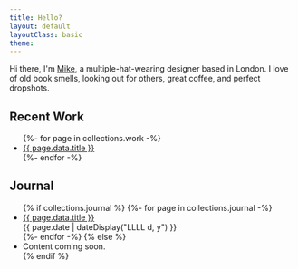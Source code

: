 ```yaml
---
title: Hello?
layout: default
layoutClass: basic
theme: 
---
```


Hi there, I'm [Mike](/about/), a multiple-hat-wearing designer based in London. I love of old book smells, looking out for others, great coffee, and perfect dropshots.

## Recent Work

<ul>
{%- for page in collections.work -%}
  <li>
    <a href="{{ page.url }}">{{ page.data.title }}</a>  
  </li>
{%- endfor -%}
</ul>

## Journal

<ul>
{% if collections.journal %}
{%- for page in collections.journal -%}
  <li>
    <a href="{{ page.url }}">{{ page.data.title }}</a><br/>
    <time datetime="{{ page.date }}">{{ page.date | dateDisplay("LLLL d, y") }}</time> 
  </li>
{%- endfor -%}
{% else %}
  <li>Content coming soon.</li>
{% endif %}
</ul>
